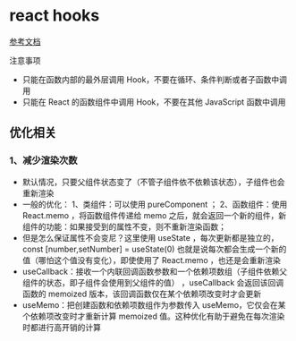 # react hooks

[参考文档](https://juejin.cn/post/6944863057000529933)

注意事项

* 只能在函数内部的最外层调用 Hook，不要在循环、条件判断或者子函数中调用
* 只能在 React 的函数组件中调用 Hook，不要在其他 JavaScript 函数中调用


## **优化相关**

### 1、减少渲染次数

* 默认情况，只要父组件状态变了（不管子组件依不依赖该状态），子组件也会重新渲染
* 一般的优化：
            1、类组件：可以使用 pureComponent ；
            2、函数组件：使用 React.memo ，将函数组件传递给 memo 之后，就会返回一个新的组件，新组件的功能：如果接受到的属性不变，则不重新渲染函数；
* 但是怎么保证属性不会变尼？这里使用 useState ，每次更新都是独立的，const [number,setNumber] = useState(0) 也就是说每次都会生成一个新的值（哪怕这个值没有变化），即使使用了 React.memo ，也还是会重新渲染
* useCallback：接收一个内联回调函数参数和一个依赖项数组（子组件依赖父组件的状态，即子组件会使用到父组件的值） ，useCallback 会返回该回调函数的 memoized 版本，该回调函数仅在某个依赖项改变时才会更新
* useMemo：把创建函数和依赖项数组作为参数传入 useMemo，它仅会在某个依赖项改变时才重新计算 memoized 值。这种优化有助于避免在每次渲染时都进行高开销的计算
